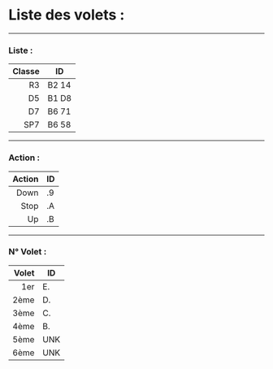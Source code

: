 # Liste des volets : 
---
### Liste :
| Classe | ID |
|-----:|-----------|
| R3 | B2 14 |
| D5 | B1 D8 |
| D7 | B6 71 |
| SP7 | B6 58 |

---
### Action :
| Action | ID |
|-------:|----|
| Down | .9 |
| Stop | .A |
| Up | .B |

---
### N° Volet :
| Volet | ID |
|------:|----|
| 1er | E. |
| 2ème | D. |
| 3ème | C. |
| 4ème | B. |
| 5ème | UNK |
| 6ème | UNK | 
